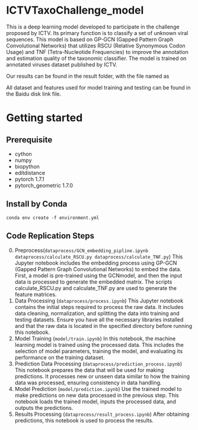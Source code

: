 # ICTVTaxoChallenge_model
   This is a deep learning model developed to participate in the challenge proposed by ICTV. Its primary function is to classify a set of unknown viral sequences. This model is based on GP-GCN (Gapped Pattern Graph Convolutional Networks) that utilizes RSCU (Relative Synonymous Codon Usage) and TNF (Tetra-Nucleotide Frequencies) to improve the annotation and estimation quality of the  taxonomic classifier. The model is trained on annotated viruses dataset published by ICTV.
   
   Our results can be found in the result folder, with the file named as 

   All dataset and features used for model training and testing can be found in the Baidu disk link file.
# Getting started 
## Prerequisite
* cython
* numpy
* biopython
* editdistance
* pytorch 1.7.1
* pytorch_geometric 1.7.0

## Install by Conda

```shell
conda env create -f environment.yml
```

## Code Replication Steps
0. Preprocess(`dataprocess/GCN_embedding_pipline.ipynb dataprocess/calculate_RSCU.py dataprocess/calculate_TNF.py`)
This Jupyter notebook includes the embedding process using GP-GCN (Gapped Pattern Graph Convolutional Networks) to embed the data. First, a model is pre-trained using the GCNmodel, and then the input data is processed to generate the embedded matrix. The scripts calculate_RSCU.py and calculate_TNF.py are used to generate the feature matrices.
2. Data Processing (`dataprocess/process.ipynb`)
This Jupyter notebook contains the initial steps required to process the raw data. It includes data cleaning, normalization, and splitting the data into training and testing datasets. Ensure you have all the necessary libraries installed and that the raw data is located in the specified directory before running this notebook.
3. Model Training (`model/train.ipynb`)
In this notebook, the machine learning model is trained using the processed data. This includes the selection of model parameters, training the model, and evaluating its performance on the training dataset.
4. Prediction Data Processing (`dataprocess/prediction_process.ipynb`)
This notebook prepares the data that will be used for making predictions. It processes new or unseen data similar to how the training data was processed, ensuring consistency in data handling.
5. Model Prediction (`model/prediction.ipynb`)
Use the trained model to make predictions on new data processed in the previous step. This notebook loads the trained model, inputs the processed data, and outputs the predictions.
6. Results Processing (`dataprocess/result_process.ipynb`)
After obtaining predictions, this notebook is used to process the results. 
